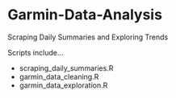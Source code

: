 # Garmin-Data-Analysis
Scraping Daily Summaries and Exploring Trends

Scripts include...

- scraping_daily_summaries.R
- garmin_data_cleaning.R
- garmin_data_exploration.R